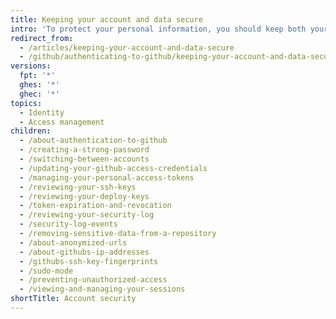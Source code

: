 ```yaml
---
title: Keeping your account and data secure
intro: 'To protect your personal information, you should keep both your account on {% data variables.location.product_location %} and any associated data secure.'
redirect_from:
  - /articles/keeping-your-account-and-data-secure
  - /github/authenticating-to-github/keeping-your-account-and-data-secure
versions:
  fpt: '*'
  ghes: '*'
  ghec: '*'
topics:
  - Identity
  - Access management
children:
  - /about-authentication-to-github
  - /creating-a-strong-password
  - /switching-between-accounts
  - /updating-your-github-access-credentials
  - /managing-your-personal-access-tokens
  - /reviewing-your-ssh-keys
  - /reviewing-your-deploy-keys
  - /token-expiration-and-revocation
  - /reviewing-your-security-log
  - /security-log-events
  - /removing-sensitive-data-from-a-repository
  - /about-anonymized-urls
  - /about-githubs-ip-addresses
  - /githubs-ssh-key-fingerprints
  - /sudo-mode
  - /preventing-unauthorized-access
  - /viewing-and-managing-your-sessions
shortTitle: Account security
---
```


